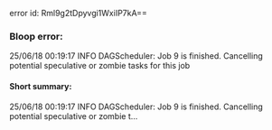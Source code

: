 error id: Rml9g2tDpyvgi1WxiIP7kA==
### Bloop error:

25/06/18 00:19:17 INFO DAGScheduler: Job 9 is finished. Cancelling potential speculative or zombie tasks for this job
#### Short summary: 

25/06/18 00:19:17 INFO DAGScheduler: Job 9 is finished. Cancelling potential speculative or zombie t...